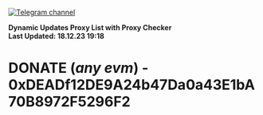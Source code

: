 [![Telegram channel](https://img.shields.io/endpoint?url=https://runkit.io/damiankrawczyk/telegram-badge/branches/master?url=https://t.me/n4z4v0d)](https://t.me/n4z4v0d) 

**Dynamic Updates Proxy List with Proxy Checker**  
**Last Updated: 18.12.23 19:18**

# DONATE (_any evm_) - 0xDEADf12DE9A24b47Da0a43E1bA70B8972F5296F2
